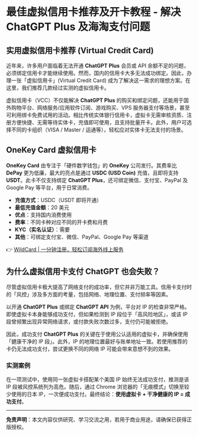 # 最佳虚拟信用卡推荐及开卡教程 - 解决 ChatGPT Plus 及海淘支付问题

## 实用虚拟信用卡推荐 (Virtual Credit Card)

近年来，许多用户面临着无法开通 **ChatGPT Plus** 会员或 API 余额不足的问题，必须绑定信用卡才能继续使用。然而，国内的信用卡大多无法成功绑定。因此，办理一张「虚拟信用卡」(Virtual Credit Card) 成为了解决这一需求的理想方案。在这里，我们推荐几款经过实测的虚拟信用卡。

虚拟信用卡（VCC）不仅能解决 **ChatGPT Plus** 的购买和绑定问题，还能用于国外购物平台、网络服务/应用软件订阅、游戏购买、VPS 服务器支付等场景，甚至可利用绑卡免费试用的活动。相比传统实体银行信用卡，虚拟卡无需审核资质、注册方便快捷、无需等待实体卡，充值即可使用，且支持批量开卡。此外，用户可选择不同的卡组织（VISA / Master / 运通等），轻松应对实体卡无法支付的场景。

## OneKey Card 虚拟信用卡

**OneKey Card** 由专注于「硬件数字钱包」的 **OneKey** 公司发行。其费率比 **DePay** 更为低廉，最大的亮点是通过 **USDC (USD Coin)** 充值，且即将支持 **USDT**。此卡不仅支持绑定 **ChatGPT Plus**，还可绑定微信、支付宝、PayPal 及 Google Pay 等平台，用于日常消费。

- **充值方式**：USDC（USDT 即将开通）
- **最低充值金额**：20 美元
- **优点**：支持国内消费使用
- **费率**：不同卡种对应不同的开卡费和月费
- **KYC（实名认证）**：需要
- **其他**：可绑定支付宝、微信、PayPal、Google Pay 等渠道

👉 [WildCard | 一分钟注册，轻松订阅海外线上服务](https://bbtdd.com/WildCard)

## 为什么虚拟信用卡支付 ChatGPT 也会失败？

尽管虚拟信用卡极大提高了网络支付的成功率，但它并非万能工具。信用卡支付时的「风控」涉及多方面的考量，包括网络、地理位置、支付频率等因素。

以开通 **ChatGPT Plus** 或绑定 **ChatGPT API** 为例，平台对 IP 的检查非常严格。即使虚拟卡本身能够成功支付，但如果检测到 IP 段位于「高风险地区」，或该 IP 段曾频繁出现异常网络请求，或付款失败次数过多，支付仍可能被拒绝。

因此，成功支付 **ChatGPT Plus** 的关键在于使用公认适用的虚拟卡，并确保使用「健康干净的 IP 段」。此外，IP 的地理位置最好与账单地址一致。若使用推荐的卡仍无法成功支付，尝试更换不同的网络 IP 可能会带来意想不到的效果。

### 实测案例

在一项测试中，使用同一张虚拟卡搭配某个美国 IP 始终无法成功支付，推测是该 IP 段被风控系统列为高危。随后，通过 Chrome 浏览器的「无痕模式」切换至较少使用的日本 IP，一次便成功支付。最终结论：**使用虚拟卡 + 干净健康的 IP = 成功支付**。

---

**免责声明**：本文内容仅供研究、学习交流之用，若用于商业用途，请确保已获得正版授权。